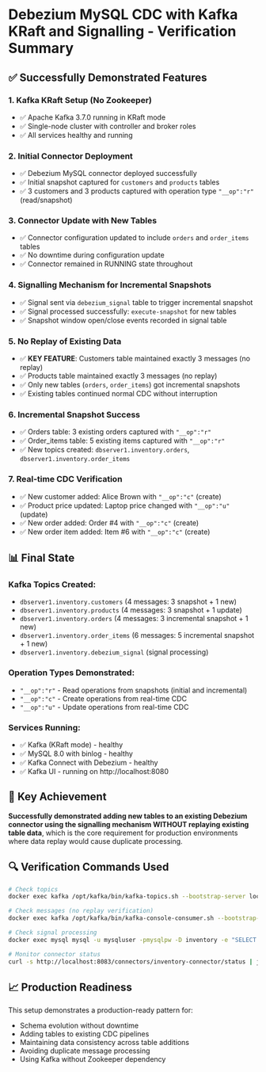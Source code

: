 # Debezium MySQL CDC with Kafka KRaft and Signalling - Verification Summary

## ✅ Successfully Demonstrated Features

### 1. Kafka KRaft Setup (No Zookeeper)
- ✅ Apache Kafka 3.7.0 running in KRaft mode
- ✅ Single-node cluster with controller and broker roles
- ✅ All services healthy and running

### 2. Initial Connector Deployment
- ✅ Debezium MySQL connector deployed successfully
- ✅ Initial snapshot captured for `customers` and `products` tables
- ✅ 3 customers and 3 products captured with operation type `"__op":"r"` (read/snapshot)

### 3. Connector Update with New Tables
- ✅ Connector configuration updated to include `orders` and `order_items` tables
- ✅ No downtime during configuration update
- ✅ Connector remained in RUNNING state throughout

### 4. Signalling Mechanism for Incremental Snapshots
- ✅ Signal sent via `debezium_signal` table to trigger incremental snapshot
- ✅ Signal processed successfully: `execute-snapshot` for new tables
- ✅ Snapshot window open/close events recorded in signal table

### 5. No Replay of Existing Data
- ✅ **KEY FEATURE**: Customers table maintained exactly 3 messages (no replay)
- ✅ Products table maintained exactly 3 messages (no replay)
- ✅ Only new tables (`orders`, `order_items`) got incremental snapshots
- ✅ Existing tables continued normal CDC without interruption

### 6. Incremental Snapshot Success
- ✅ Orders table: 3 existing orders captured with `"__op":"r"`
- ✅ Order_items table: 5 existing items captured with `"__op":"r"`
- ✅ New topics created: `dbserver1.inventory.orders`, `dbserver1.inventory.order_items`

### 7. Real-time CDC Verification
- ✅ New customer added: Alice Brown with `"__op":"c"` (create)
- ✅ Product price updated: Laptop price changed with `"__op":"u"` (update)
- ✅ New order added: Order #4 with `"__op":"c"` (create)
- ✅ New order item added: Item #6 with `"__op":"c"` (create)

## 📊 Final State

### Kafka Topics Created:
- `dbserver1.inventory.customers` (4 messages: 3 snapshot + 1 new)
- `dbserver1.inventory.products` (4 messages: 3 snapshot + 1 update)
- `dbserver1.inventory.orders` (4 messages: 3 incremental snapshot + 1 new)
- `dbserver1.inventory.order_items` (6 messages: 5 incremental snapshot + 1 new)
- `dbserver1.inventory.debezium_signal` (signal processing)

### Operation Types Demonstrated:
- `"__op":"r"` - Read operations from snapshots (initial and incremental)
- `"__op":"c"` - Create operations from real-time CDC
- `"__op":"u"` - Update operations from real-time CDC

### Services Running:
- ✅ Kafka (KRaft mode) - healthy
- ✅ MySQL 8.0 with binlog - healthy  
- ✅ Kafka Connect with Debezium - healthy
- ✅ Kafka UI - running on http://localhost:8080

## 🎯 Key Achievement

**Successfully demonstrated adding new tables to an existing Debezium connector using the signalling mechanism WITHOUT replaying existing table data**, which is the core requirement for production environments where data replay would cause duplicate processing.

## 🔍 Verification Commands Used

```bash
# Check topics
docker exec kafka /opt/kafka/bin/kafka-topics.sh --bootstrap-server localhost:9092 --list

# Check messages (no replay verification)
docker exec kafka /opt/kafka/bin/kafka-console-consumer.sh --bootstrap-server localhost:9092 --topic dbserver1.inventory.customers --from-beginning | wc -l

# Check signal processing
docker exec mysql mysql -u mysqluser -pmysqlpw -D inventory -e "SELECT * FROM debezium_signal;"

# Monitor connector status
curl -s http://localhost:8083/connectors/inventory-connector/status | jq '.'
```

## 📈 Production Readiness

This setup demonstrates a production-ready pattern for:
- Schema evolution without downtime
- Adding tables to existing CDC pipelines
- Maintaining data consistency across table additions
- Avoiding duplicate message processing
- Using Kafka without Zookeeper dependency
